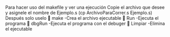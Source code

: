 Para hacer uso del makefile y ver una ejecución 
Copie el archivo que desee y asignele el nombre de Ejemplo.s (cp ArchivoParaCorrer.s Ejemplo.s)
Después solo uselo
  🤖 make     -Crea el archivo ejecutable 
  🤖 Run      -Ejecuta el programa
  🤖 dbgRun   -Ejecuta el programa con el debuger
  🤖 Limpiar  -Elimina el ejecutable
